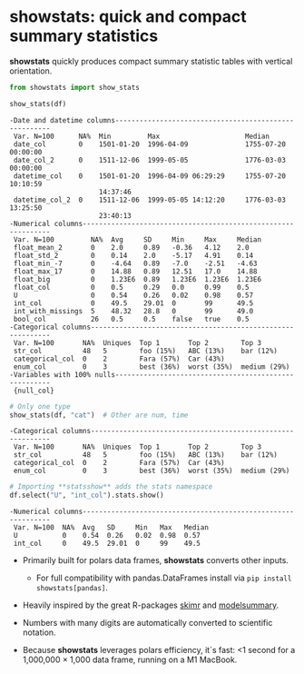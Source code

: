 # showstats: quick and compact summary statistics


**showstats** quickly produces compact summary statistic tables with
vertical orientation.

``` python
from showstats import show_stats

show_stats(df)
```

    -Date and datetime columns------------------------------------------------------
     Var. N=100      NA%  Min         Max                     Median                
     date_col        0    1501-01-20  1996-04-09              1755-07-20 00:00:00   
     date_col_2      0    1511-12-06  1999-05-05              1776-03-03 00:00:00   
     datetime_col    0    1501-01-20  1996-04-09 06:29:29     1755-07-20 10:10:59   
                          14:37:46                                                  
     datetime_col_2  0    1511-12-06  1999-05-05 14:12:20     1776-03-03 13:25:50   
                          23:40:13                                                  
    -Numerical columns--------------------------------------------------------------
     Var. N=100         NA%  Avg     SD     Min     Max     Median 
     float_mean_2       0    2.0     0.89   -0.36   4.12    2.0    
     float_std_2        0    0.14    2.0    -5.17   4.91    0.14   
     float_min_-7       0    -4.64   0.89   -7.0    -2.51   -4.63  
     float_max_17       0    14.88   0.89   12.51   17.0    14.88  
     float_big          0    1.23E6  0.89   1.23E6  1.23E6  1.23E6 
     float_col          0    0.5     0.29   0.0     0.99    0.5    
     U                  0    0.54    0.26   0.02    0.98    0.57   
     int_col            0    49.5    29.01  0       99      49.5   
     int_with_missings  5    48.32   28.8   0       99      49.0   
     bool_col           26   0.5     0.5    false   true    0.5    
    -Categorical columns------------------------------------------------------------
     Var. N=100       NA%  Uniques  Top 1       Top 2        Top 3        
     str_col          48   5        foo (15%)   ABC (13%)    bar (12%)    
     categorical_col  0    2        Fara (57%)  Car (43%)                 
     enum_col         0    3        best (36%)  worst (35%)  medium (29%) 
    -Variables with 100% nulls------------------------------------------------------
     {null_col}

``` python
# Only one type
show_stats(df, "cat")  # Other are num, time
```

    -Categorical columns------------------------------------------------------------
     Var. N=100       NA%  Uniques  Top 1       Top 2        Top 3        
     str_col          48   5        foo (15%)   ABC (13%)    bar (12%)    
     categorical_col  0    2        Fara (57%)  Car (43%)                 
     enum_col         0    3        best (36%)  worst (35%)  medium (29%) 

``` python
# Importing **statsshow** adds the stats namespace
df.select("U", "int_col").stats.show()
```

    -Numerical columns--------------------------------------------------------------
     Var. N=100  NA%  Avg   SD     Min   Max   Median 
     U           0    0.54  0.26   0.02  0.98  0.57   
     int_col     0    49.5  29.01  0     99    49.5   

- Primarily built for polars data frames, **showstats** converts other
  inputs.

  - For full compatibility with pandas.DataFrames install via
    `pip install showstats[pandas]`.

- Heavily inspired by the great R-packages
  [skimr](https://github.com/ropensci/skimr) and
  [modelsummary](https://modelsummary.com/vignettes/datasummary.html).

- Numbers with many digits are automatically converted to scientific
  notation.

- Because **showstats** leverages polars efficiency, it\`s fast: \<1
  second for a 1,000,000 × 1,000 data frame, running on a M1 MacBook.
